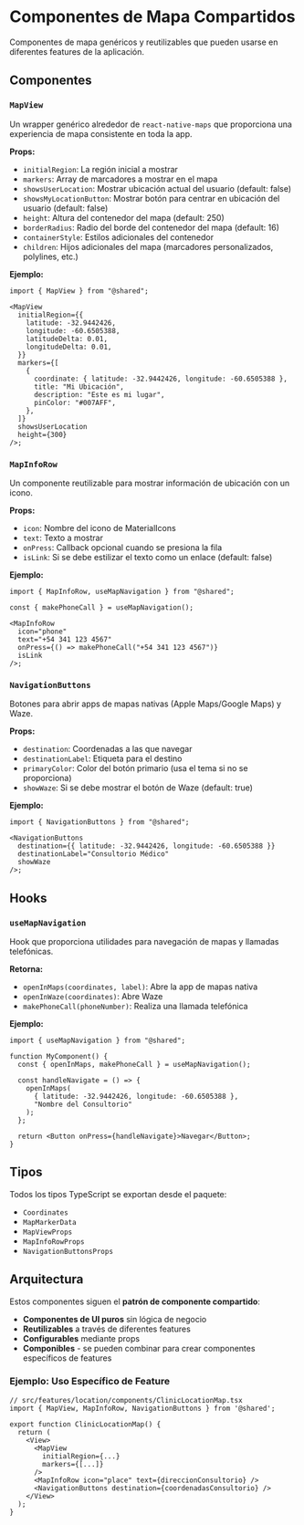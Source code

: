 # Componentes de Mapa Compartidos

Componentes de mapa genéricos y reutilizables que pueden usarse en diferentes features de la aplicación.

## Componentes

### `MapView`

Un wrapper genérico alrededor de `react-native-maps` que proporciona una experiencia de mapa consistente en toda la app.

**Props:**

- `initialRegion`: La región inicial a mostrar
- `markers`: Array de marcadores a mostrar en el mapa
- `showsUserLocation`: Mostrar ubicación actual del usuario (default: false)
- `showsMyLocationButton`: Mostrar botón para centrar en ubicación del usuario (default: false)
- `height`: Altura del contenedor del mapa (default: 250)
- `borderRadius`: Radio del borde del contenedor del mapa (default: 16)
- `containerStyle`: Estilos adicionales del contenedor
- `children`: Hijos adicionales del mapa (marcadores personalizados, polylines, etc.)

**Ejemplo:**

```tsx
import { MapView } from "@shared";

<MapView
  initialRegion={{
    latitude: -32.9442426,
    longitude: -60.6505388,
    latitudeDelta: 0.01,
    longitudeDelta: 0.01,
  }}
  markers={[
    {
      coordinate: { latitude: -32.9442426, longitude: -60.6505388 },
      title: "Mi Ubicación",
      description: "Este es mi lugar",
      pinColor: "#007AFF",
    },
  ]}
  showsUserLocation
  height={300}
/>;
```

### `MapInfoRow`

Un componente reutilizable para mostrar información de ubicación con un icono.

**Props:**

- `icon`: Nombre del icono de MaterialIcons
- `text`: Texto a mostrar
- `onPress`: Callback opcional cuando se presiona la fila
- `isLink`: Si se debe estilizar el texto como un enlace (default: false)

**Ejemplo:**

```tsx
import { MapInfoRow, useMapNavigation } from "@shared";

const { makePhoneCall } = useMapNavigation();

<MapInfoRow
  icon="phone"
  text="+54 341 123 4567"
  onPress={() => makePhoneCall("+54 341 123 4567")}
  isLink
/>;
```

### `NavigationButtons`

Botones para abrir apps de mapas nativas (Apple Maps/Google Maps) y Waze.

**Props:**

- `destination`: Coordenadas a las que navegar
- `destinationLabel`: Etiqueta para el destino
- `primaryColor`: Color del botón primario (usa el tema si no se proporciona)
- `showWaze`: Si se debe mostrar el botón de Waze (default: true)

**Ejemplo:**

```tsx
import { NavigationButtons } from "@shared";

<NavigationButtons
  destination={{ latitude: -32.9442426, longitude: -60.6505388 }}
  destinationLabel="Consultorio Médico"
  showWaze
/>;
```

## Hooks

### `useMapNavigation`

Hook que proporciona utilidades para navegación de mapas y llamadas telefónicas.

**Retorna:**

- `openInMaps(coordinates, label)`: Abre la app de mapas nativa
- `openInWaze(coordinates)`: Abre Waze
- `makePhoneCall(phoneNumber)`: Realiza una llamada telefónica

**Ejemplo:**

```tsx
import { useMapNavigation } from "@shared";

function MyComponent() {
  const { openInMaps, makePhoneCall } = useMapNavigation();

  const handleNavigate = () => {
    openInMaps(
      { latitude: -32.9442426, longitude: -60.6505388 },
      "Nombre del Consultorio"
    );
  };

  return <Button onPress={handleNavigate}>Navegar</Button>;
}
```

## Tipos

Todos los tipos TypeScript se exportan desde el paquete:

- `Coordinates`
- `MapMarkerData`
- `MapViewProps`
- `MapInfoRowProps`
- `NavigationButtonsProps`

## Arquitectura

Estos componentes siguen el **patrón de componente compartido**:

- **Componentes de UI puros** sin lógica de negocio
- **Reutilizables** a través de diferentes features
- **Configurables** mediante props
- **Componibles** - se pueden combinar para crear componentes específicos de features

### Ejemplo: Uso Específico de Feature

```tsx
// src/features/location/components/ClinicLocationMap.tsx
import { MapView, MapInfoRow, NavigationButtons } from '@shared';

export function ClinicLocationMap() {
  return (
    <View>
      <MapView
        initialRegion={...}
        markers={[...]}
      />
      <MapInfoRow icon="place" text={direccionConsultorio} />
      <NavigationButtons destination={coordenadasConsultorio} />
    </View>
  );
}
```
